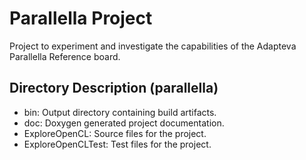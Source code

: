 Parallella Project
===

Project to experiment and investigate the capabilities of the Adapteva Parallella
Reference board.

Directory Description (parallella)
---

* bin: Output directory containing build artifacts.
* doc: Doxygen generated project documentation.
* ExploreOpenCL: Source files for the project.
* ExploreOpenCLTest: Test files for the project.
